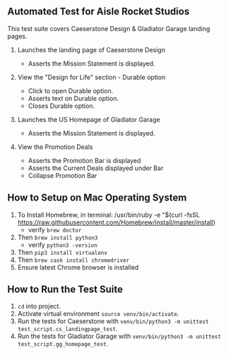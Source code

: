 ## Automated Test for Aisle Rocket Studios

This test suite covers Caeserstone Design & Gladiator Garage landing pages.


   1. Launches the landing page of Caeserstone Design
         - Asserts the Mission Statement is displayed.

   2. View the "Design for Life" section - Durable option
         - Click to open Durable option.
         - Asserts text on Durable option.
         - Closes Durable option.

   3. Launches the US Homepage of Gladiator Garage
         - Asserts the Mission Statement is displayed.

   4. View the Promotion Deals
         - Asserts the Promotion Bar is displayed
         - Asserts the Current Deals displayed under Bar
         - Collapse Promotion Bar


## How to Setup on Mac Operating System

   1. To Install Homebrew, in terminal: /usr/bin/ruby -e "$(curl -fsSL https://raw.githubusercontent.com/Homebrew/install/master/install)
        - verify `brew doctor`
   2. Then `brew install python3`  
        - verify `python3 -version`
   3. Then `pip3 install virtualenv`
   4. Then `brew cask install chromedriver`
   5. Ensure latest Chrome browser is installed


## How to Run the Test Suite

   1. `cd` into project.
   2. Activate virtual environment `source venv/bin/activate`.
   3. Run the tests for Caeserstone with `venv/bin/python3 -m unittest test_script.cs_landingpage_test`.
   4. Run the tests for Gladiator Garage with `venv/bin/python3 -m unittest test_script.gg_homepage_test`.
